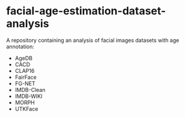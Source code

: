 # facial-age-estimation-dataset-analysis

A repository containing an analysis of facial images datasets with age annotation:

- AgeDB
- CACD
- CLAP16
- FairFace
- FG-NET
- IMDB-Clean
- IMDB-WIKI
- MORPH
- UTKFace